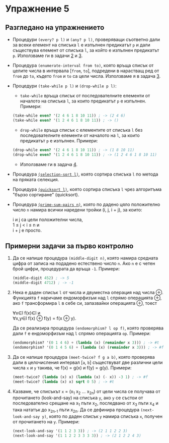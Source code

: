Упражнение 5
============

Разгледано на упражнението
--------------------------

* Процедури `(every? p l)` и `(any? p l)`, проверяващи съответно дали за всеки
елемент на списъка `l` е изпълнен предикатът `p` и дали съществува елемент от
списъка `l`, за който е изпълнен предикатът `p`. Използваме ги в задачи
[2](endomorphism.scm) и [3](meet-twice.scm).

* Процедура `(enumerate-interval from to)`, която връща списък от целите числа в
интервала [`from`, `to`], подредени в нарастващ ред от `from` до `to`, където
`from` и `to` са цели числа. Използваме я в задачa [3](meet-twice.scm).

* Процедури `(take-while p l)` и `(drop-while p l)`:

  * `take-while` връща списък от последователните елементи от началото на
  списъка `l`, за които предикатът `p` е изпълнен. Примери:
  ```scheme
  (take-while even? '(2 4 6 1 8 10 11)) ; -> (2 4 6)
  (take-while even? '(1 2 4 6 1 8 10 11)) ; -> ()
  ```

  * `drop-while` връща списък с елементите от списъка `l` без последователните
  елементи от началото на `l`, за които предикатът `p` е изпълнен. Примери:
  ```scheme
  (drop-while even? '(2 4 6 1 8 10 11)) ; -> (1 8 10 11)
  (drop-while even? '(1 2 4 6 1 8 10 11)) ; -> (1 2 4 6 1 8 10 11)
  ```

  * Използваме ги в задача [4](next-look-and-say.scm).

* Процедура [`(selection-sort l)`](selection-sort.scm), която сортира списъка
`l` по метода на пряката селекция.

* Процедура [`(quicksort l)`](quicksort.scm), която сортира списъка `l` чрез
алгоритъма "бързо сортиране" (quicksort).

* Процедура [`(prime-sum-pairs n)`](prime-sum-pairs.scm), която по дадено цяло
положително число `n` намира всички наредени тройки (i, j, i + j), за които:

  i и j са цели положителни числа,\
  1 ≤ j < i ≤ n и\
  i + j е просто.

Примерни задачи за първо контролно
----------------------------------

1. Да се напише процедура `(middle-digit n)`, която намира средната цифра от
записа на подадено естествено число `n`. Ако `n` е с четен брой цифри,
процедурата да връща `-1`. Примери:

   ```scheme
   (middle-digit 452) ; -> 5
   (middle-digit 4712) ; -> -1
   ```

2. Нека е даден списък `l` от числа и двуместна операция над числа ⊕. Функцията
`f` наричаме ендоморфизъм над `l` спрямо операцията ⊕, ако `f` трансформира `l`
в себе си, запазвайки операцията ⊕, тоест

   ∀x∈l f(x)∈l и\
   ∀x,y∈l f(x) ⊕ f(y) = f(x ⊕ y).

   Да се реализира процедура `(endomorphism? l op f)`, която проверява дали `f`
   е ендоморфизъм над `l` спрямо операцията `op`. Примери:
   ```scheme
   (endomorphism? '(0 1 4 6) + (lambda (x) (remainder x 3))) ; -> #t
   (endomorphism? '(0 1 4 5 6) + (lambda (x) (remainder x 3))) ; -> #f
   ```

3. Да се напише процедура `(meet-twice? f g a b)`, която проверява дали в
целочисления интервал [`a`, `b`] съществуват две различни цели числа `x` и `y`
такива, че f(x) = g(x) и f(y) = g(y). Примери:

   ```scheme
   (meet-twice? (lambda (x) x) (lambda (x) (- x)) -3 1) ; -> #f
   (meet-twice? (lambda (x) x) sqrt 0 5) ; -> #t
   ```

4. Казваме, че списъкът `x` = (x<sub>1</sub> x<sub>2</sub> … x<sub>2n</sub>) от
цели числа се получава от прочитането (look-and-say) на списъка `y`, ако `y` се
състои от последователно срещане на x<sub>1</sub> пъти x<sub>2</sub>, последвано
от x<sub>3</sub> пъти x<sub>4</sub> и така нататък до x<sub>2n-1</sub> пъти
x<sub>2n</sub>. Да се дефинира процедура `(next-look-and-say y)`, която по даден
списък `y` намира списъка `x`, получен от прочитането на `y`. Примери:

   ```scheme
   (next-look-and-say '(1 1 2 3 3)) ; -> (2 1 1 2 2 3)
   (next-look-and-say '(1 1 2 2 3 3 3 3)) ; -> (2 1 2 2 4 3)
   ```
